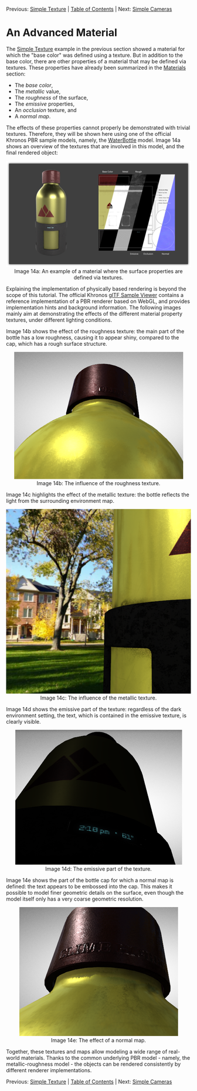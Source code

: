 Previous: [Simple Texture](gltfTutorial_013_SimpleTexture.md) | [Table of Contents](README.md) | Next: [Simple Cameras](gltfTutorial_015_SimpleCameras.md)

# An Advanced Material

The [Simple Texture](gltfTutorial_013_SimpleTexture.md) example in the previous section showed a material for which the "base color" was defined using a texture. But in addition to the base color, there are other properties of a material that may be defined via textures. These properties have already been summarized in the [Materials](gltfTutorial_010_Materials.md) section:

- The *base color*,
- The *metallic* value,
- The *roughness* of the surface,
- The *emissive* properties,
- An *occlusion* texture, and
- A *normal map*.


The effects of these properties cannot properly be demonstrated with trivial textures. Therefore, they will be shown here using one of the official Khronos PBR sample models, namely, the [WaterBottle](https://github.com/KhronosGroup/glTF-Sample-Models/tree/master/2.0/WaterBottle) model. Image 14a shows an overview of the textures that are involved in this model, and the final rendered object:

<p align="center">
<img src="images/materials.png" /><br>
<a name="cameras-png"></a>Image 14a: An example of a material where the surface properties are defined via textures.
</p>

Explaining the implementation of physically based rendering is beyond the scope of this tutorial. The official Khronos [glTF Sample Viewer](https://github.com/KhronosGroup/glTF-Sample-Viewer) contains a reference implementation of a PBR renderer based on WebGL, and provides implementation hints and background information. The following images mainly aim at demonstrating the effects of the different material property textures, under different lighting conditions.

Image 14b shows the effect of the roughness texture: the main part of the bottle has a low roughness, causing it to appear shiny, compared to the cap, which has a rough surface structure.

<p align="center">
<img src="images/advancedMaterial_roughness.png" /><br>
<a name="advancedMaterial_roughness-png"></a>Image 14b: The influence of the roughness texture.
</p>

Image 14c highlights the effect of the metallic texture: the bottle reflects the light from the surrounding environment map.

<p align="center">
<img src="images/advancedMaterial_metallic.png" /><br>
<a name="advancedMaterial_metallic-png"></a>Image 14c: The influence of the metallic texture.
</p>

Image 14d shows the emissive part of the texture: regardless of the dark environment setting, the text, which is contained in the emissive texture, is clearly visible.

<p align="center">
<img src="images/advancedMaterial_emissive.png" /><br>
<a name="advancedMaterial_emissive-png"></a>Image 14d: The emissive part of the texture.
</p>

Image 14e shows the part of the bottle cap for which a normal map is defined: the text appears to be embossed into the cap. This makes it possible to model finer geometric details on the surface, even though the model itself only has a very coarse geometric resolution.

<p align="center">
<img src="images/advancedMaterial_normal.png" /><br>
<a name="advancedMaterial_normal-png"></a>Image 14e: The effect of a normal map.
</p>

Together, these textures and maps allow modeling a wide range of real-world materials. Thanks to the common underlying PBR model - namely, the metallic-roughness model - the objects can be rendered consistently by different renderer implementations.



Previous: [Simple Texture](gltfTutorial_013_SimpleTexture.md) | [Table of Contents](README.md) | Next: [Simple Cameras](gltfTutorial_015_SimpleCameras.md)
